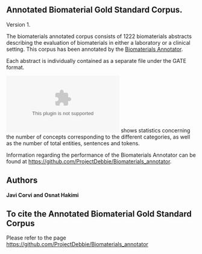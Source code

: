 ## Annotated Biomaterial Gold Standard Corpus. 

Version 1.

The biomaterials annotated corpus consists of 1222 biomaterials abstracts describing the evaluation of biomaterials in either a laboratory or a clinical setting.
This corpus has been annotated by the [Biomaterials Annotator](https://github.com/ProjectDebbie/Biomaterials_annotator).  

Each abstract is individually contained as a separate file under the GATE format. 

![Table](STATISTICS.csv) shows statistics concerning the number of concepts corresponding to the different categories, as well as the number of total entities, sentences and tokens. 

Information regarding the performance of the Biomaterials Annotator can be found at https://github.com/ProjectDebbie/Biomaterials_annotator.

## Authors

**Javi Corvi and Osnat Hakimi**

## To cite the Annotated Biomaterial Gold Standard Corpus

Please refer to the page https://github.com/ProjectDebbie/Biomaterials_annotator 
